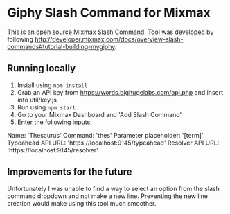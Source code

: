 # Giphy Slash Command for Mixmax

This is an open source Mixmax Slash Command. Tool was developed by following <http://developer.mixmax.com/docs/overview-slash-commands#tutorial-building-mygiphy>.

## Running locally

1. Install using `npm install`
2. Grab an API key from https://words.bighugelabs.com/api.php and insert into util/key.js
3. Run using `npm start`
4. Go to your Mixmax Dashboard and 'Add Slash Command'
5. Enter the following inputs:

Name: 'Thesaurus'
Command: 'thes'
Parameter placeholder: '[term]'
Typeahead API URL: 'https://localhost:9145/typeahead'
Resolver API URL: 'https://localhost:9145/resolver'

## Improvements for the future

Unfortunately I was unable to find a way to select an option from the
slash command dropdown and not make a new line. Preventing the new line
creation would make using this tool much smoother.
